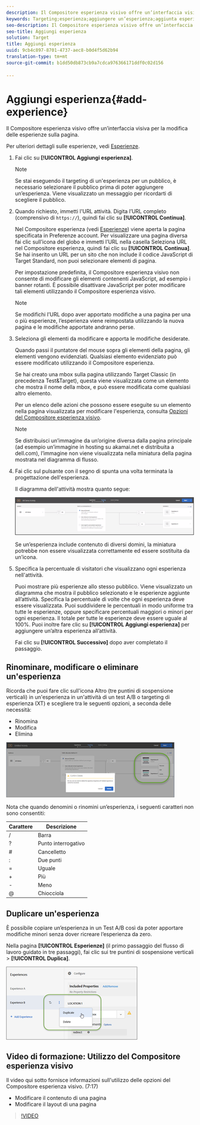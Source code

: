 ```yaml
---
description: Il Compositore esperienza visivo offre un’interfaccia visiva per la modifica delle esperienze sulla pagina.
keywords: Targeting;esperienza;aggiungere un’esperienza;aggiunta esperienza
seo-description: Il Compositore esperienza visivo offre un’interfaccia visiva per la modifica delle esperienze sulla pagina.
seo-title: Aggiungi esperienza
solution: Target
title: Aggiungi esperienza
uuid: 9cb4c897-8701-4737-aec8-b0d4f5d62b94
translation-type: tm+mt
source-git-commit: b1dd50db873cb9a7cdca976366171ddf0c02d156

---
```



# Aggiungi esperienza{#add-experience}

Il Compositore esperienza visivo offre un’interfaccia visiva per la modifica delle esperienze sulla pagina.

Per ulteriori dettagli sulle esperienze, vedi [Esperienze](../../../c-experiences/experiences.md#concept_A2E10F6AFB3D4AEAB6951EE14688848D).

1. Fai clic su **[!UICONTROL Aggiungi esperienza]**.

   >[!NOTE]
   >
   >Se stai eseguendo il targeting di un&#39;esperienza per un pubblico, è necessario selezionare il pubblico prima di poter aggiungere un’esperienza. Viene visualizzato un messaggio per ricordarti di scegliere il pubblico.

1. Quando richiesto, immetti l&#39;URL attività. Digita l’URL completo (comprensivo di `https://`), quindi fai clic su **[!UICONTROL Continua]**.

   Nel Compositore esperienza (vedi [Esperienze](../../../c-experiences/experiences.md#concept_1D011219034B492BB03C08B3BB80E3F0)) viene aperta la pagina specificata in Preferenze account. Per visualizzare una pagina diversa fai clic sull’icona del globo e immetti l’URL nella casella Seleziona URL nel Compositore esperienza, quindi fai clic su **[!UICONTROL Continua]**. Se hai inserito un URL per un sito che non include il codice JavaScript di Target Standard, non puoi selezionare elementi di pagina.

   Per impostazione predefinita, il Compositore esperienza visivo non consente di modificare gli elementi contenenti JavaScript, ad esempio i banner rotanti. È possibile disattivare JavaScript per poter modificare tali elementi utilizzando il Compositore esperienza visivo.

   >[!NOTE]
   >
   >Se modifichi l’URL dopo aver apportato modifiche a una pagina per una o più esperienze, l’esperienza viene reimpostata utilizzando la nuova pagina e le modifiche apportate andranno perse.

1. Seleziona gli elementi da modificare e apporta le modifiche desiderate.

   Quando passi il puntatore del mouse sopra gli elementi della pagina, gli elementi vengono evidenziati. Qualsiasi elemento evidenziato può essere modificato utilizzando il Compositore esperienza.

   Se hai creato una mbox sulla pagina utilizzando Target Classic (in precedenza Test&amp;Target), questa viene visualizzata come un elemento che mostra il nome della mbox, e può essere modificata come qualsiasi altro elemento.

   Per un elenco delle azioni che possono essere eseguite su un elemento nella pagina visualizzata per modificare l&#39;esperienza, consulta [Opzioni del Compositore esperienza visivo](/help/c-experiences/c-visual-experience-composer/viztarget-options.md).


   >[!NOTE]
   >
   >Se distribuisci un’immagine da un’origine diversa dalla pagina principale (ad esempio un’immagine in hosting su akamai.net e distribuita a dell.com), l’immagine non viene visualizzata nella miniatura della pagina mostrata nel diagramma di flusso.

1. Fai clic sul pulsante con il segno di spunta una volta terminata la progettazione dell&#39;esperienza.

   Il diagramma dell&#39;attività mostra quanto segue:

   ![](assets/ab_flodia.png)

   Se un’esperienza include contenuto di diversi domini, la miniatura potrebbe non essere visualizzata correttamente ed essere sostituita da un’icona.

1. Specifica la percentuale di visitatori che visualizzano ogni esperienza nell&#39;attività.

   Puoi mostrare più esperienze allo stesso pubblico. Viene visualizzato un diagramma che mostra il pubblico selezionato e le esperienze aggiunte all’attività. Specifica la percentuale di volte che ogni esperienza deve essere visualizzata. Puoi suddividere le percentuali in modo uniforme tra tutte le esperienze, oppure specificare percentuali maggiori o minori per ogni esperienza. Il totale per tutte le esperienze deve essere uguale al 100%. Puoi inoltre fare clic su **[!UICONTROL Aggiungi esperienza]** per aggiungere un’altra esperienza all’attività.

   Fai clic su **[!UICONTROL Successivo]** dopo aver completato il passaggio.

## Rinominare, modificare o eliminare un&#39;esperienza

Ricorda che puoi fare clic sull&#39;icona Altro (tre puntini di sospensione verticali) in un&#39;esperienza in un&#39;attività di un test A/B o targeting di esperienza (XT) e scegliere tra le seguenti opzioni, a seconda delle necessità:

* Rinomina
* Modifica
* Elimina

![](assets/experience_edit.png)

Nota che quando denomini o rinomini un’esperienza, i seguenti caratteri non sono consentiti:

| Carattere | Descrizione |
|--- |--- |
| / | Barra |
| ? | Punto interrogativo |
| # | Cancelletto |
| : | Due punti |
| = | Uguale |
| + | Più |
| - | Meno |
| @ | Chiocciola |

## Duplicare un&#39;esperienza

È possibile copiare un’esperienza in un Test A/B così da poter apportare modifiche minori senza dover ricreare l’esperienza da zero.

Nella pagina **[!UICONTROL Esperienze]** (il primo passaggio del flusso di lavoro guidato in tre passaggi), fai clic sui tre puntini di sospensione verticali &gt; **[!UICONTROL Duplica]**.

![](assets/duplicate_experience_ab.png)

## Video di formazione: Utilizzo del Compositore esperienza visivo

Il video qui sotto fornisce informazioni sull&#39;utilizzo delle opzioni del Compositore esperienza visivo. (7:17)

* Modificare il contenuto di una pagina
* Modificare il layout di una pagina

>[!VIDEO](https://video.tv.adobe.com/v/17399)
